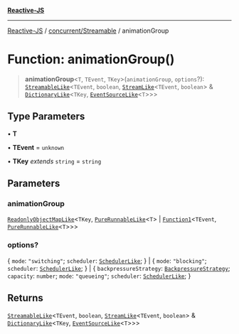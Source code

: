 [**Reactive-JS**](../../../README.md)

***

[Reactive-JS](../../../README.md) / [concurrent/Streamable](../README.md) / animationGroup

# Function: animationGroup()

> **animationGroup**\<`T`, `TEvent`, `TKey`\>(`animationGroup`, `options`?): [`StreamableLike`](../../interfaces/StreamableLike.md)\<`TEvent`, `boolean`, [`StreamLike`](../../interfaces/StreamLike.md)\<`TEvent`, `boolean`\> & [`DictionaryLike`](../../../collections/interfaces/DictionaryLike.md)\<`TKey`, [`EventSourceLike`](../../../events/interfaces/EventSourceLike.md)\<`T`\>\>\>

## Type Parameters

• **T**

• **TEvent** = `unknown`

• **TKey** *extends* `string` = `string`

## Parameters

### animationGroup

[`ReadonlyObjectMapLike`](../../../collections/type-aliases/ReadonlyObjectMapLike.md)\<`TKey`, [`PureRunnableLike`](../../interfaces/PureRunnableLike.md)\<`T`\> \| [`Function1`](../../../functions/type-aliases/Function1.md)\<`TEvent`, [`PureRunnableLike`](../../interfaces/PureRunnableLike.md)\<`T`\>\>\>

### options?

\{ `mode`: `"switching"`; `scheduler`: [`SchedulerLike`](../../interfaces/SchedulerLike.md); \} | \{ `mode`: `"blocking"`; `scheduler`: [`SchedulerLike`](../../interfaces/SchedulerLike.md); \} | \{ `backpressureStrategy`: [`BackpressureStrategy`](../../../utils/type-aliases/BackpressureStrategy.md); `capacity`: `number`; `mode`: `"queueing"`; `scheduler`: [`SchedulerLike`](../../interfaces/SchedulerLike.md); \}

## Returns

[`StreamableLike`](../../interfaces/StreamableLike.md)\<`TEvent`, `boolean`, [`StreamLike`](../../interfaces/StreamLike.md)\<`TEvent`, `boolean`\> & [`DictionaryLike`](../../../collections/interfaces/DictionaryLike.md)\<`TKey`, [`EventSourceLike`](../../../events/interfaces/EventSourceLike.md)\<`T`\>\>\>
